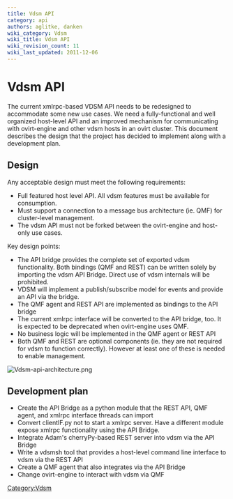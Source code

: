 ```yaml
---
title: Vdsm API
category: api
authors: aglitke, danken
wiki_category: Vdsm
wiki_title: Vdsm API
wiki_revision_count: 11
wiki_last_updated: 2011-12-06
---
```


<!-- TODO: Content review -->

# Vdsm API

The current xmlrpc-based VDSM API needs to be redesigned to accommodate some new use cases. We need a fully-functional and well organized host-level API and an improved mechanism for communicating with ovirt-engine and other vdsm hosts in an ovirt cluster. This document describes the design that the project has decided to implement along with a development plan.

## Design

Any acceptable design must meet the following requirements:

*   Full featured host level API. All vdsm features must be available for consumption.
*   Must support a connection to a message bus architecture (ie. QMF) for cluster-level management.
*   The vdsm API must not be forked between the ovirt-engine and host-only use cases.

Key design points:

*   The API bridge provides the complete set of exported vdsm functionality. Both bindings (QMF and REST) can be written solely by importing the vdsm API Bridge. Direct use of vdsm internals will be prohibited.
*   VDSM will implement a publish/subscribe model for events and provide an API via the bridge.
*   The QMF agent and REST API are implemented as bindings to the API bridge
*   The current xmlrpc interface will be converted to the API bridge, too. It is expected to be deprecated when ovirt-engine uses QMF.
*   No business logic will be implemented in the QMF agent or REST API
*   Both QMF and REST are optional components (ie. they are not required for vdsm to function correctly). However at least one of these is needed to enable management.

![](Vdsm-api-architecture.png‎ "Vdsm-api-architecture.png‎")

## Development plan

*   Create the API Bridge as a python module that the REST API, QMF agent, and xmlrpc interface threads can import
*   Convert clientIF.py not to start a xmlrpc server. Have a different module expose xmlrpc functionality using the API Bridge.
*   Integrate Adam's cherryPy-based REST server into vdsm via the API Bridge
*   Write a vdsmsh tool that provides a host-level command line interface to vdsm via the REST API
*   Create a QMF agent that also integrates via the API Bridge
*   Change ovirt-engine to interact with vdsm via QMF

<Category:Vdsm>
